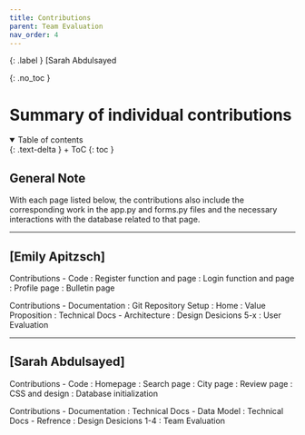 ```yaml
---
title: Contributions
parent: Team Evaluation
nav_order: 4
---
```


{: .label }
[Sarah Abdulsayed

{: .no_toc }
# Summary of individual contributions

<details open markdown="block">
{: .text-delta }
<summary>Table of contents</summary>
+ ToC
{: toc }
</details>

## General Note


With each page listed below, the contributions also include the corresponding work in the app.py  and forms.py files and the necessary interactions with the database related to that page.

---

## [Emily Apitzsch]

Contributions - Code
: Register function and page
: Login function and page
: Profile page
: Bulletin page


Contributions - Documentation
: Git Repository Setup
: Home
: Value Proposition
: Technical Docs - Architecture 
: Design Desicions 5-x
: User Evaluation

---

## [Sarah Abdulsayed]

Contributions - Code
: Homepage
: Search page 
: City page 
: Review page
: CSS and design
: Database initialization

Contributions - Documentation
: Technical Docs - Data Model
: Technical Docs - Refrence
: Design Desicions 1-4
: Team Evaluation

